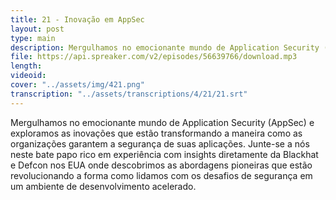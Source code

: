 ```yaml
---
title: 21 - Inovação em AppSec
layout: post
type: main
description: Mergulhamos no emocionante mundo de Application Security (AppSec) e exploramos as inovações que estão transformando a maneira como as organizações garantem a segurança de suas aplicações. Junte-se a nós neste bate papo rico em experiência com insights diretamente da Blackhat e Defcon nos EUA onde descobrimos as abordagens pioneiras que estão revolucionando a forma como lidamos com os desafios de segurança em um ambiente de desenvolvimento acelerado.
file: https://api.spreaker.com/v2/episodes/56639766/download.mp3
length: 
videoid: 
cover: "../assets/img/421.png"
transcription: "../assets/transcriptions/4/21/21.srt"
---
```


Mergulhamos no emocionante mundo de Application Security (AppSec) e exploramos as inovações que estão transformando a maneira como as organizações garantem a segurança de suas aplicações. Junte-se a nós neste bate papo rico em experiência com insights diretamente da Blackhat e Defcon nos EUA onde descobrimos as abordagens pioneiras que estão revolucionando a forma como lidamos com os desafios de segurança em um ambiente de desenvolvimento acelerado.